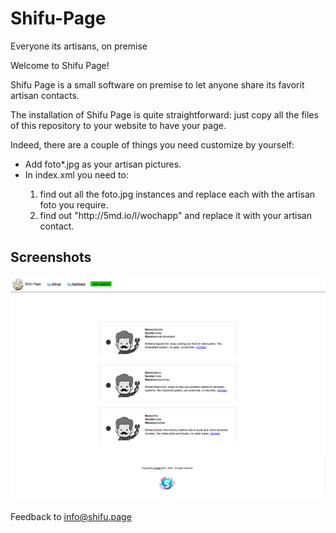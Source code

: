 # Shifu-Page
Everyone its artisans, on premise

Welcome to Shifu Page!

Shifu Page is a small software on premise to let anyone share its favorit artisan contacts.   

The installation of Shifu Page is quite straightforward: just copy all the files of this repository to your website to have your page.    

Indeed, there are a couple of things you need customize by yourself:   
<ul>
<li>Add foto*.jpg as your artisan pictures.</li>
<li>In index.xml you need to:</li>
<ol>   
<li>find out all the foto.jpg instances and replace each with the artisan foto you require.</li>
<li>find out "http://5md.io/l/wochapp" and replace it with your artisan contact.</li>
<ol>   
</ul>    
  
## Screenshots
	   
 ![Shifu](/res/screenshot1.png)  

Feedback to <a href="info@shifu.page">info@shifu.page</a>
